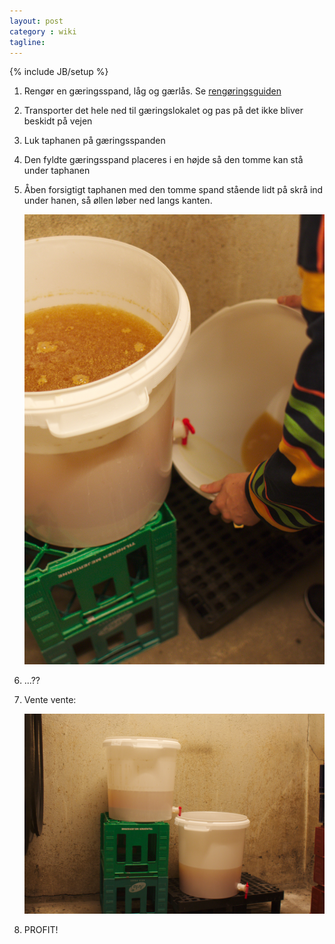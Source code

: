 ```yaml
---
layout: post
category : wiki
tagline: 
---
```

{% include JB/setup %}

1. Rengør en gæringsspand, låg og gærlås. Se
   [rengøringsguiden](/wiki/Rengøringsguiden)

2. Transporter det hele ned til gæringslokalet og pas på det ikke
   bliver beskidt på vejen

3. Luk taphanen på gæringsspanden

4. Den fyldte gæringsspand placeres i en højde så den tomme kan stå
   under taphanen

5. Åben forsigtigt taphanen med den tomme spand stående lidt på skrå
   ind under hanen, så øllen løber ned langs kanten.

   ![Omstikning 1](/images/omstikning1.jpg "Omstikning")

6. ...??
   
7. Vente vente:

   ![Omstikning 2](/images/omstikning2.jpg "Omstikning")
   
8. PROFIT!
